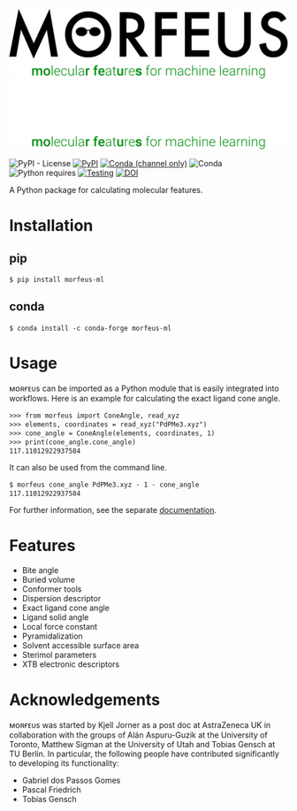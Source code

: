 ![Logo Light](docs/_static/logo-light.svg#gh-light-mode-only)
![Logo Dark](docs/_static/logo-dark.svg#gh-dark-mode-only)

![PyPI - License](https://img.shields.io/pypi/l/morfeus-ml)
[![PyPI](https://img.shields.io/pypi/v/morfeus-ml)](https://pypi.org/project/morfeus-ml/)
[![Conda (channel only)](https://img.shields.io/conda/vn/conda-forge/morfeus-ml)](https://anaconda.org/conda-forge/morfeus-ml)
![Conda](https://img.shields.io/conda/pn/conda-forge/morfeus-ml)
![Python requires](https://img.shields.io/badge/dynamic/json?query=info.requires_python&label=python&url=https%3A%2F%2Fpypi.org%2Fpypi%2Fmorfeus-ml%2Fjson)
[![Testing](https://github.com/digital-chemistry-laboratory/morfeus/actions/workflows/test.yml/badge.svg)](https://github.com/digital-chemistry-laboratory/morfeus/actions/workflows/test.yml)
[![DOI](https://zenodo.org/badge/291745112.svg)](https://zenodo.org/badge/latestdoi/291745112)

A Python package for calculating molecular features.

# Installation

## pip

```shell
$ pip install morfeus-ml
```

## conda

```shell
$ conda install -c conda-forge morfeus-ml
```

# Usage

ᴍᴏʀғᴇᴜs can be imported as a Python module that is easily integrated into
workflows. Here is an example for calculating the exact ligand cone angle.

```shell
>>> from morfeus import ConeAngle, read_xyz
>>> elements, coordinates = read_xyz("PdPMe3.xyz")
>>> cone_angle = ConeAngle(elements, coordinates, 1)
>>> print(cone_angle.cone_angle)
117.11012922937584 
```

It can also be used from the command line.

```console
$ morfeus cone_angle PdPMe3.xyz - 1 - cone_angle
117.11012922937584   
```
For further information, see the separate [documentation](https://digital-chemistry-laboratory.github.io/morfeus/).

# Features

* Bite angle
* Buried volume
* Conformer tools
* Dispersion descriptor
* Exact ligand cone angle
* Ligand solid angle
* Local force constant
* Pyramidalization
* Solvent accessible surface area
* Sterimol parameters
* XTB electronic descriptors

# Acknowledgements

ᴍᴏʀғᴇᴜs was started by Kjell Jorner as a post doc at AstraZeneca UK in
collaboration with the groups of Alán Aspuru-Guzik at the University of
Toronto, Matthew Sigman at the University of Utah and Tobias Gensch at TU
Berlin. In particular, the following people have contributed significantly to
developing its functionality:

* Gabriel dos Passos Gomes
* Pascal Friedrich
* Tobias Gensch
